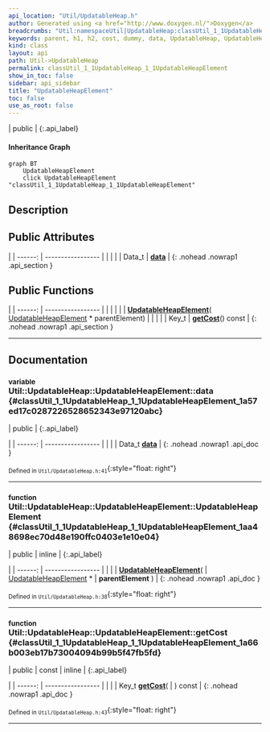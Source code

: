 ```yaml
---
api_location: "Util/UpdatableHeap.h"
author: Generated using <a href="http://www.doxygen.nl/">Doxygen</a>
breadcrumbs: "Util:namespaceUtil|UpdatableHeap:classUtil_1_1UpdatableHeap"
keywords: parent, h1, h2, cost, dummy, data, UpdatableHeap, UpdatableHeapElement, UpdatableHeapElement, UpdatableHeapElement, getCost
kind: class
layout: api
path: Util->UpdatableHeap
permalink: classUtil_1_1UpdatableHeap_1_1UpdatableHeapElement
show_in_toc: false
sidebar: api_sidebar
title: "UpdatableHeapElement"
toc: false
use_as_root: false
---
```


| public |
{:.api_label}

#### Inheritance Graph

```mermaid
graph BT
	UpdatableHeapElement
	click UpdatableHeapElement "classUtil_1_1UpdatableHeap_1_1UpdatableHeapElement"
```

## Description





## Public Attributes

|
| ------: | ----------------- |
|  | |
| Data_t | **[data](#classUtil_1_1UpdatableHeap_1_1UpdatableHeapElement_1a57ed17c0287226528652343e97120abc)**  |
{: .nohead .nowrap1 .api_section }


## Public Functions

|
| ------: | ----------------- |
|  | |
|  | **[UpdatableHeapElement](#classUtil_1_1UpdatableHeap_1_1UpdatableHeapElement_1aa48698ec70d48e190ffc0403e1e10e04)**( [UpdatableHeapElement](classUtil_1_1UpdatableHeap_1_1UpdatableHeapElement) * parentElement) |
|  | |
| Key_t | **[getCost](#classUtil_1_1UpdatableHeap_1_1UpdatableHeapElement_1a66b003eb17b73004094b99b5f47fb5fd)**() const |
{: .nohead .nowrap1 .api_section }


-------------------------------------------------------------------

## Documentation

### <small>variable</small><br/> Util::UpdatableHeap::UpdatableHeapElement::data {#classUtil_1_1UpdatableHeap_1_1UpdatableHeapElement_1a57ed17c0287226528652343e97120abc}

| public |
{:.api_label}

|
| ------: | ----------------- |
|  |
| Data_t **[data](#classUtil_1_1UpdatableHeap_1_1UpdatableHeapElement_1a57ed17c0287226528652343e97120abc)**  |
{: .nohead .nowrap1 .api_doc }





<sub>Defined in `Util/UpdatableHeap.h:41`</sub>{:style="float: right"}

-------------------------------------------------------------------

### <small>function</small><br/> Util::UpdatableHeap::UpdatableHeapElement::UpdatableHeapElement {#classUtil_1_1UpdatableHeap_1_1UpdatableHeapElement_1aa48698ec70d48e190ffc0403e1e10e04}

| public | inline |
{:.api_label}

|
| ------: | ----------------- |
|  |
|  **[UpdatableHeapElement](#classUtil_1_1UpdatableHeap_1_1UpdatableHeapElement_1aa48698ec70d48e190ffc0403e1e10e04)**( |  [UpdatableHeapElement](classUtil_1_1UpdatableHeap_1_1UpdatableHeapElement) * | **parentElement** ) |
{: .nohead .nowrap1 .api_doc }





<sub>Defined in `Util/UpdatableHeap.h:38`</sub>{:style="float: right"}

-------------------------------------------------------------------

### <small>function</small><br/> Util::UpdatableHeap::UpdatableHeapElement::getCost {#classUtil_1_1UpdatableHeap_1_1UpdatableHeapElement_1a66b003eb17b73004094b99b5f47fb5fd}

| public | const | inline |
{:.api_label}

|
| ------: | ----------------- |
|  |
| Key_t **[getCost](#classUtil_1_1UpdatableHeap_1_1UpdatableHeapElement_1a66b003eb17b73004094b99b5f47fb5fd)**( |  ) const |
{: .nohead .nowrap1 .api_doc }





<sub>Defined in `Util/UpdatableHeap.h:43`</sub>{:style="float: right"}

-------------------------------------------------------------------

